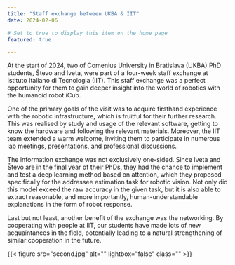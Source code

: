 ```yaml
---
title: "Staff exchange between UKBA & IIT"
date: 2024-02-06

# Set to true to display this item on the home page
featured: true

---
```


At the start of 2024, two of Comenius University in Bratislava (UKBA) PhD students, Števo and Iveta, were part of a
four-week staff exchange at Istituto Italiano di Tecnologia (IIT). This staff exchange was a perfect opportunity for
them to gain deeper insight into the world of robotics with the humanoid robot iCub.

One of the primary goals of the visit was to acquire firsthand experience with the robotic infrastructure, which is
fruitful for their further research. This was realised by study and usage of the relevant software, getting to know the
hardware and following the relevant materials. Moreover, the IIT team extended a warm welcome, inviting them to
participate in numerous lab meetings, presentations, and professional discussions.

The information exchange was not exclusively one-sided. Since Iveta and Števo are in the final year of their PhDs, they
had the chance to implement and test a deep learning method based on attention, which they proposed specifically for the
addressee estimation task for robotic vision. Not only did this model exceed the raw accuracy in the given task, but it
is also able to extract reasonable, and more importantly, human-understandable explanations in the form of robot
response.

Last but not least, another benefit of the exchange was the networking. By cooperating with people at IIT, our students
have made lots of new acquaintances in the field, potentially leading to a natural strengthening of similar cooperation
in the future. 

{{< figure src="second.jpg" alt=""
    lightbox="false" class="" >}}
